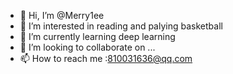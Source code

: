 - 👋 Hi, I’m @Merry1ee
- 👀 I’m interested in reading and palying basketball
- 🌱 I’m currently learning deep learning
- 💞️ I’m looking to collaborate on ...
- 📫 How to reach me :810031636@qq.com

<!---
Merry1ee/Merry1ee is a ✨ special ✨ repository because its `README.md` (this file) appears on your GitHub profile.
You can click the Preview link to take a look at your changes.
--->

